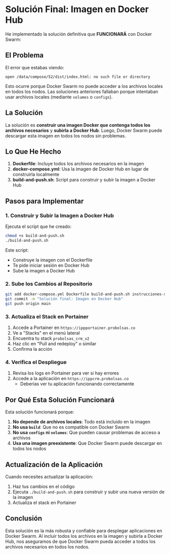 # Solución Final: Imagen en Docker Hub

He implementado la solución definitiva que **FUNCIONARÁ** con Docker Swarm:

## El Problema

El error que estabas viendo:
```
open /data/compose/52/dist/index.html: no such file or directory
```

Esto ocurre porque Docker Swarm no puede acceder a los archivos locales en todos los nodos. Las soluciones anteriores fallaban porque intentaban usar archivos locales (mediante `volumes` o `configs`).

## La Solución

La solución es **construir una imagen Docker que contenga todos los archivos necesarios** y **subirla a Docker Hub**. Luego, Docker Swarm puede descargar esta imagen en todos los nodos sin problemas.

## Lo Que He Hecho

1. **Dockerfile**: Incluye todos los archivos necesarios en la imagen
2. **docker-compose.yml**: Usa la imagen de Docker Hub en lugar de construirla localmente
3. **build-and-push.sh**: Script para construir y subir la imagen a Docker Hub

## Pasos para Implementar

### 1. Construir y Subir la Imagen a Docker Hub

Ejecuta el script que he creado:

```bash
chmod +x build-and-push.sh
./build-and-push.sh
```

Este script:
- Construye la imagen con el Dockerfile
- Te pide iniciar sesión en Docker Hub
- Sube la imagen a Docker Hub

### 2. Sube los Cambios al Repositorio

```bash
git add docker-compose.yml Dockerfile build-and-push.sh instrucciones-solucion-dockerhub.md
git commit -m "Solución final: Imagen en Docker Hub"
git push origin main
```

### 3. Actualiza el Stack en Portainer

1. Accede a Portainer en `https://ippportainer.probolsas.co`
2. Ve a "Stacks" en el menú lateral
3. Encuentra tu stack `probolsas_crm_v2`
4. Haz clic en "Pull and redeploy" o similar
5. Confirma la acción

### 4. Verifica el Despliegue

1. Revisa los logs en Portainer para ver si hay errores
2. Accede a la aplicación en `https://ippcrm.probolsas.co`
   - Deberías ver tu aplicación funcionando correctamente

## Por Qué Esta Solución Funcionará

Esta solución funcionará porque:

1. **No depende de archivos locales**: Todo está incluido en la imagen
2. **No usa `build`**: Que no es compatible con Docker Swarm
3. **No usa `configs` ni `volumes`**: Que pueden causar problemas de acceso a archivos
4. **Usa una imagen preexistente**: Que Docker Swarm puede descargar en todos los nodos

## Actualización de la Aplicación

Cuando necesites actualizar la aplicación:

1. Haz tus cambios en el código
2. Ejecuta `./build-and-push.sh` para construir y subir una nueva versión de la imagen
3. Actualiza el stack en Portainer

## Conclusión

Esta solución es la más robusta y confiable para desplegar aplicaciones en Docker Swarm. Al incluir todos los archivos en la imagen y subirla a Docker Hub, nos aseguramos de que Docker Swarm pueda acceder a todos los archivos necesarios en todos los nodos.
